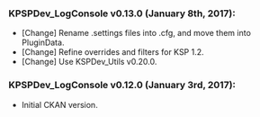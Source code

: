 ### KPSPDev_LogConsole v0.13.0 (January 8th, 2017):
- [Change] Rename .settings files into .cfg, and move them into PluginData.
- [Change] Refine overrides and filters for KSP 1.2.
- [Change] Use KSPDev_Utils v0.20.0.

### KPSPDev_LogConsole v0.12.0 (January 3rd, 2017):
- Initial CKAN version.
